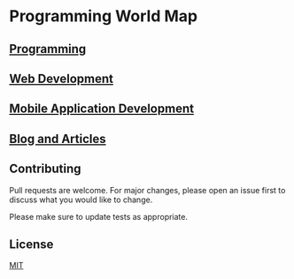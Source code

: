 # Programming World Map


## [Programming](https://github.com/mihir-chakma/ProgrammingWorldMap/blob/main/web/Programming.md)


## [Web Development](https://github.com/mihir-chakma/ProgrammingWorldMap/blob/main/web/WebDev.md)


## [Mobile Application Development](https://github.com/mihir-chakma/ProgrammingWorldMap/blob/main/web/AppDev.md)


## [Blog and Articles](https://github.com/mihir-chakma/ProgrammingWorldMap/blob/main/web/Blog.md)


## Contributing

Pull requests are welcome. For major changes, please open an issue first
to discuss what you would like to change.

Please make sure to update tests as appropriate.


## License

[MIT](https://choosealicense.com/licenses/mit/)

